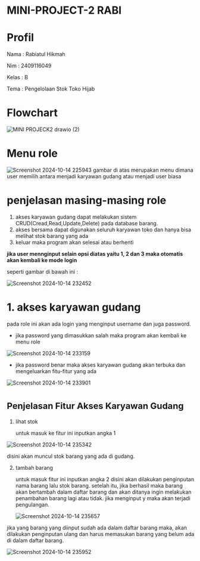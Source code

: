 # MINI-PROJECT-2 RABI
# Profil
Nama : Rabiatul Hikmah

Nim : 2409116049

Kelas : B

Tema : Pengelolaan Stok Toko Hijab
# Flowchart
![MINI PROJECK2 drawio (2)](https://github.com/user-attachments/assets/ac2e7ff9-afe5-4a01-a60a-03a1df9b4bdf)
# Menu role
![Screenshot 2024-10-14 225943](https://github.com/user-attachments/assets/5f92cad8-1aba-47ed-a055-55af1911e0bb)
gambar di atas merupakan menu dimana user memilih antara menjadi karyawan gudang atau menjadi user biasa
# penjelasan masing-masing role
1. akses karyawan gudang
   dapat melakukan sistem CRUD(Cread,Read,Update,Delete) pada database barang.
2. akses bersama
   dapat digunakan seluruh karyawan toko dan hanya bisa melihat stok barang yang ada
3. keluar
   maka program akan selesai atau berhenti

**jika user mennginput selain opsi diatas yaitu 1, 2 dan 3 maka otomatis akan kembali ke mode login**

seperti gambar di bawah ini :

![Screenshot 2024-10-14 232452](https://github.com/user-attachments/assets/7d6a9d9b-1e24-49d4-95ad-04032ebd285d)

# 1. akses karyawan gudang 
pada role ini akan ada login yang menginput username dan juga password. 

* jika password yang dimasukkan salah maka program akan kembali ke menu role

![Screenshot 2024-10-14 233159](https://github.com/user-attachments/assets/f499a87f-8086-4682-875e-a2396d56f73a)

* jika password benar maka akses karyawan gudang akan terbuka dan mengeluarkan fitu-fitur yang ada

![Screenshot 2024-10-14 233901](https://github.com/user-attachments/assets/a83a286c-d6a5-4d93-b5a2-e56c78ff5727)

# <sub>Penjelasan Fitur Akses Karyawan Gudang

1. lihat stok
   
   untuk masuk ke fitur ini inputkan angka 1
   
  ![Screenshot 2024-10-14 235342](https://github.com/user-attachments/assets/f8e33c30-7b47-4c9d-a95b-2a0147dc0c56)
  
 disini akan muncul stok barang yang ada di gudang.

2. tambah barang

   untuk masuk fitur ini inputkan angka 2
   disini akan dilakukan penginputan nama barang lalu stok barang. setelah itu, jika berhasil maka barang akan bertambah dalam daftar barang dan akan ditanya ingin melakukan penambahan barang lagi atau tidak. jika menginput y maka akan terjadi pengulangan.

   ![Screenshot 2024-10-14 235657](https://github.com/user-attachments/assets/4ca93188-b4eb-40ec-a1d0-efd3e21d6319)

jika yang barang yang diinput sudah ada dalam daftar barang maka, akan dilakukan penginputan ulang dan harus memasukan barang yang belum ada di dalam daftar barang.

![Screenshot 2024-10-14 235952](https://github.com/user-attachments/assets/fa7f87f6-5f36-4471-9b8f-96d07f5096c8)



